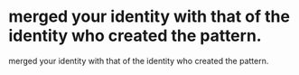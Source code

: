 # merged your identity with that of the identity who created the pattern.

merged your identity with that of the identity who created the pattern.